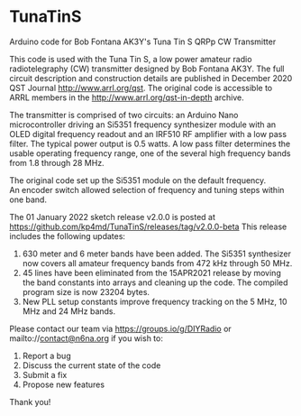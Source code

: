 # TunaTinS
Arduino code for Bob Fontana AK3Y's Tuna Tin S QRPp CW Transmitter

This code is used with the Tuna Tin S, a low power amateur radio radiotelegraphy (CW) transmitter designed by Bob Fontana AK3Y.
The full circuit description and construction details are published in December 2020 QST Journal http://www.arrl.org/qst.
The original code is accessible to ARRL members in the http://www.arrl.org/qst-in-depth archive.

The transmitter is comprised of two circuits: 
an Arduino Nano microcontroller driving an Si5351 frequency synthesizer module with an OLED digital frequency readout and
an IRF510 RF amplifier with a low pass filter.  The typical power output is 0.5 watts.
A low pass filter determines the usable operating frequency range, one of the several high frequency bands from 1.8 through 28 MHz.

The original code set up the Si5351 module on the default frequency.  
An encoder switch allowed selection of frequency and tuning steps within one band.

The 01 January 2022 sketch release v2.0.0 is posted at https://github.com/kp4md/TunaTinS/releases/tag/v2.0.0-beta
This release includes the following updates:

1. 630 meter and 6 meter bands have been added. The Si5351 synthesizer now covers all amateur frequency bands from 472 kHz through 50 MHz.
2. 45 lines have been eliminated from the 15APR2021 release by moving the band constants into arrays and cleaning up the code. The compiled program size is now 23204 bytes.
3. New PLL setup constants improve frequency tracking on the 5 MHz, 10 MHz and 24 MHz bands.

Please contact our team via https://groups.io/g/DIYRadio or mailto://contact@n6na.org if you wish to:
1. Report a bug
2. Discuss the current state of the code
3. Submit a fix
4. Propose new features

Thank you!
